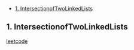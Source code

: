 <!-- GFM-TOC -->
* [1. IntersectionofTwoLinkedLists](#1-IntersectionofTwoLinkedLists)
<!-- GFM-TOC -->

## 1. IntersectionofTwoLinkedLists
[leetcode](https://leetcode.com/problems/intersection-of-two-linked-lists/description/)
```java

```
